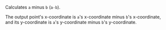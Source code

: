 Calculates `a` minus `b` (`a-b`). 

The output point's x-coordinate is `a`'s x-coordinate minus `b`'s x-coordinate, and its y-coordinate is `a`'s y-coordinate minus `b`'s y-coordinate. 
